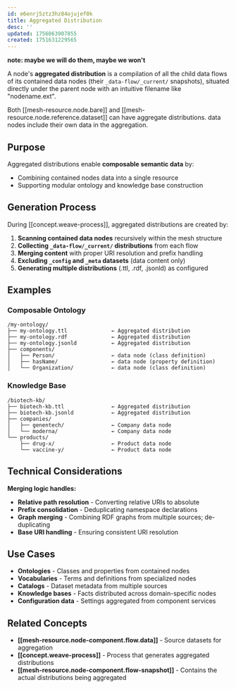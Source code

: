 ```yaml
---
id: e6enrj5ztz3hz84ojujef0k
title: Aggregated Distribution
desc: ''
updated: 1756063907855
created: 1751631229565
---
```


__note: maybe we will do them, maybe we won't__

A node's **aggregated distribution** is a compilation of all the child data flows of its contained data nodes (their `_data-flow/_current/` snapshots), situated directly under the parent node with an intuitive filename like "nodename.ext".

Both [[mesh-resource.node.bare]] and [[mesh-resource.node.reference.dataset]] can have aggregate distributions. data nodes include their own data in the aggregation.

## Purpose

Aggregated distributions enable **composable semantic data** by:
- Combining contained nodes data into a single resource
- Supporting modular ontology and knowledge base construction

## Generation Process

During [[concept.weave-process]], aggregated distributions are created by:
1. **Scanning contained data nodes** recursively within the mesh structure
2. **Collecting `_data-flow/_current/` distributions** from each flow
3. **Merging content** with proper URI resolution and prefix handling
4. **Excluding `_config` and `_meta` datasets** (data content only)
5. **Generating multiple distributions** (.ttl, .rdf, .jsonld) as configured

## Examples

### Composable Ontology
```
/my-ontology/
├── my-ontology.ttl              ← Aggregated distribution
├── my-ontology.rdf              ← Aggregated distribution  
├── my-ontology.jsonld           ← Aggregated distribution
├── components/
│   ├── Person/                  ← data node (class definition)
│   ├── hasName/                 ← data node (property definition)
│   └── Organization/            ← data node (class definition)
```

### Knowledge Base
```
/biotech-kb/
├── biotech-kb.ttl               ← Aggregated distribution
├── biotech-kb.jsonld            ← Aggregated distribution
├── companies/
│   ├── genentech/               ← Company data node
│   └── moderna/                 ← Company data node
└── products/
    ├── drug-x/                  ← Product data node
    └── vaccine-y/               ← Product data node
```

## Technical Considerations

**Merging logic handles:**
- **Relative path resolution** - Converting relative URIs to absolute
- **Prefix consolidation** - Deduplicating namespace declarations
- **Graph merging** - Combining RDF graphs from multiple sources; de-duplicating
- **Base URI handling** - Ensuring consistent URI resolution

## Use Cases

- **Ontologies** - Classes and properties from contained nodes
- **Vocabularies** - Terms and definitions from specialized nodes  
- **Catalogs** - Dataset metadata from multiple sources
- **Knowledge bases** - Facts distributed across domain-specific nodes
- **Configuration data** - Settings aggregated from component services

## Related Concepts

- **[[mesh-resource.node-component.flow.data]]** - Source datasets for aggregation
- **[[concept.weave-process]]** - Process that generates aggregated distributions
- **[[mesh-resource.node-component.flow-snapshot]]** - Contains the actual distributions being aggregated
